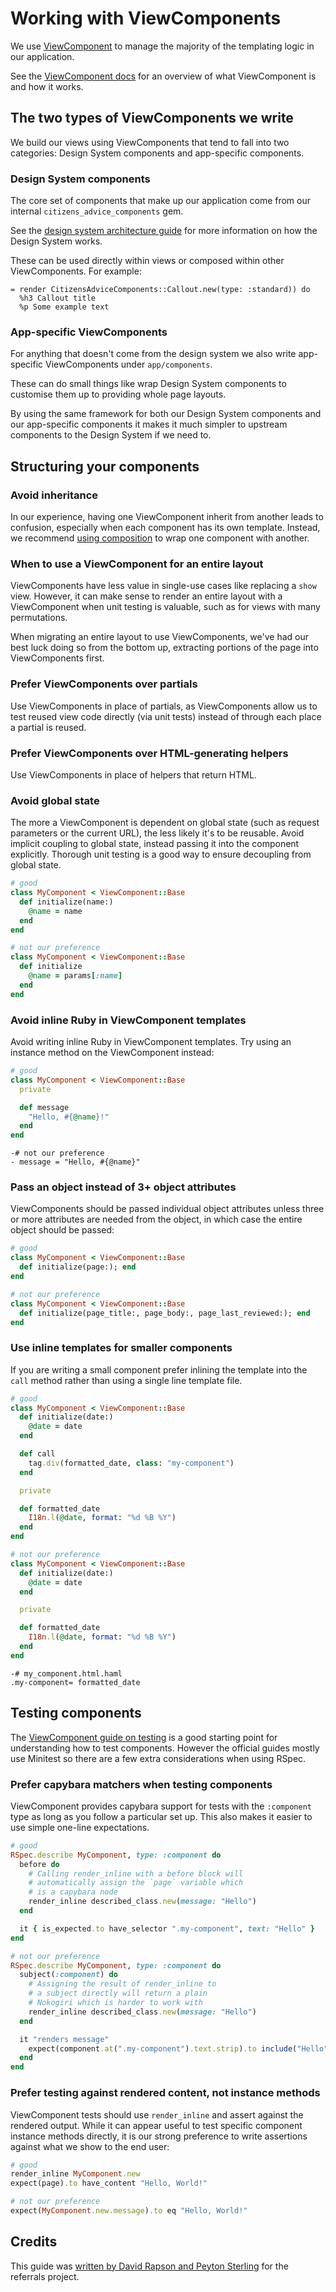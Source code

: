 # Working with ViewComponents

We use [ViewComponent](https://viewcomponent.org/) to manage the majority of the templating logic in our application.

See the [ViewComponent docs](https://viewcomponent.org/) for an overview of what ViewComponent is and how it works.

## The two types of ViewComponents we write

We build our views using ViewComponents that tend to fall into two categories: Design System components and app-specific components.

### Design System components

The core set of components that make up our application come from our internal `citizens_advice_components` gem.

See the [design system architecture guide](https://github.com/citizensadvice/design-system/blob/main/contributing/architecture.md) for more information on how the Design System works.

These can be used directly within views or composed within other ViewComponents. For example:

```haml
= render CitizensAdviceComponents::Callout.new(type: :standard)) do
  %h3 Callout title
  %p Some example text
```

### App-specific ViewComponents

For anything that doesn't come from the design system we also write app-specific ViewComponents under `app/components`.

These can do small things like wrap Design System components to customise them up to providing whole page layouts.

By using the same framework for both our Design System components and our app-specific components it makes it much simpler to upstream components to the Design System if we need to.

## Structuring your components

### Avoid inheritance

In our experience, having one ViewComponent inherit from another leads to confusion, especially when each component has its own template. Instead, we recommend [using composition](https://thoughtbot.com/blog/reusable-oo-composition-vs-inheritance) to wrap one component with another.

### When to use a ViewComponent for an entire layout

ViewComponents have less value in single-use cases like replacing a `show` view. However, it can make sense to render an entire layout with a ViewComponent when unit testing is valuable, such as for views with many permutations.

When migrating an entire layout to use ViewComponents, we've had our best luck doing so from the bottom up, extracting portions of the page into ViewComponents first.

### Prefer ViewComponents over partials

Use ViewComponents in place of partials, as ViewComponents allow us to test reused view code directly (via unit tests) instead of through each place a partial is reused.

### Prefer ViewComponents over HTML-generating helpers

Use ViewComponents in place of helpers that return HTML.

### Avoid global state

The more a ViewComponent is dependent on global state (such as request parameters or the current URL), the less likely it's to be reusable. Avoid implicit coupling to global state, instead passing it into the component explicitly. Thorough unit testing is a good way to ensure decoupling from global state.

```ruby
# good
class MyComponent < ViewComponent::Base
  def initialize(name:)
    @name = name
  end
end

# not our preference
class MyComponent < ViewComponent::Base
  def initialize
    @name = params[:name]
  end
end
```

### Avoid inline Ruby in ViewComponent templates

Avoid writing inline Ruby in ViewComponent templates. Try using an instance method on the ViewComponent instead:

```ruby
# good
class MyComponent < ViewComponent::Base
  private

  def message
    "Hello, #{@name}!"
  end
end
```

```haml
-# not our preference
- message = "Hello, #{@name}"
```

### Pass an object instead of 3+ object attributes

ViewComponents should be passed individual object attributes unless three or more attributes are needed from the object, in which case the entire object should be passed:

```ruby
# good
class MyComponent < ViewComponent::Base
  def initialize(page:); end
end

# not our preference
class MyComponent < ViewComponent::Base
  def initialize(page_title:, page_body:, page_last_reviewed:); end
end
```

### Use inline templates for smaller components

If you are writing a small component prefer inlining the template into the `call` method rather than using a single line template file.

```ruby
# good
class MyComponent < ViewComponent::Base
  def initialize(date:)
    @date = date
  end

  def call
    tag.div(formatted_date, class: "my-component")
  end

  private

  def formatted_date
    I18n.l(@date, format: "%d %B %Y")
  end
end
```

```ruby
# not our preference
class MyComponent < ViewComponent::Base
  def initialize(date:)
    @date = date
  end

  private

  def formatted_date
    I18n.l(@date, format: "%d %B %Y")
  end
end
```

```haml
-# my_component.html.haml
.my-component= formatted_date
```

## Testing components

The [ViewComponent guide on testing](https://viewcomponent.org/guide/testing.html) is a good starting point for understanding how to test components. However the official guides mostly use Minitest so there are a few extra considerations when using RSpec.

### Prefer capybara matchers when testing components

ViewComponent provides capybara support for tests with the `:component` type as long as you follow a particular set up. This also makes it easier to use simple one-line expectations.

```ruby
# good
RSpec.describe MyComponent, type: :component do
  before do
    # Calling render_inline with a before block will
    # automatically assign the `page` variable which
    # is a capybara node
    render_inline described_class.new(message: "Hello")
  end

  it { is_expected.to have_selector ".my-component", text: "Hello" }
end
```

```ruby
# not our preference
RSpec.describe MyComponent, type: :component do
  subject(:component) do
    # Assigning the result of render_inline to
    # a subject directly will return a plain
    # Nokogiri which is harder to work with
    render_inline described_class.new(message: "Hello")
  end

  it "renders message"
    expect(component.at(".my-component").text.strip).to include("Hello")
  end
end
```

### Prefer testing against rendered content, not instance methods

ViewComponent tests should use `render_inline` and assert against the rendered output. While it can appear useful to test specific component instance methods directly, it is our strong preference to write assertions against what we show to the end user:

```ruby
# good
render_inline MyComponent.new
expect(page).to have_content "Hello, World!"

# not our preference
expect(MyComponent.new.message).to eq "Hello, World!"
```

## Credits

This guide was [written by David Rapson and Peyton Sterling](https://github.com/citizensadvice/referrals/commit/77142cb15fd60881eb1c51b555695a179c16dff8) for the referrals project.
